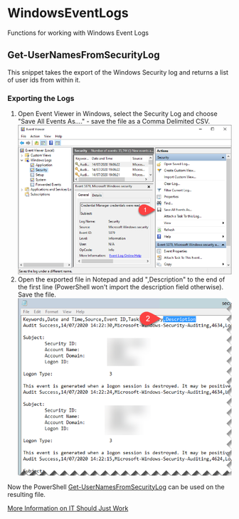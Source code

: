 # WindowsEventLogs
Functions for working with Windows Event Logs

## Get-UserNamesFromSecurityLog
This snippet takes the export of the Windows Security log and returns a list of user ids from within it.
### Exporting the Logs
1. Open Event Viewer in Windows, select the Security Log and choose "Save All Events As...." - save the file as a Comma Delimited CSV.
![Event Viewer](images/EventViewer.png)
2. Open the exported file in Notepad and add ",Description" to the end of the first line (PowerShell won't import the description field otherwise). Save the file.
![Notepad](images/Notepad.png)

Now the PowerShell [Get-UserNamesFromSecurityLog](./Get-UserNamesFromSecurityLog.ps1) can be used on the resulting file.

[More Information on IT Should Just Work](https://isjw.uk/powershell-usernames-from-log/)